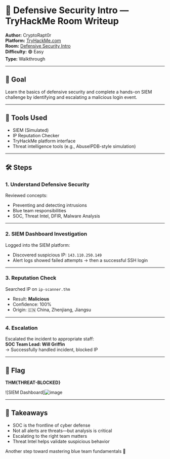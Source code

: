 # 🦖 Defensive Security Intro — TryHackMe Room Writeup  
**Author:** CryptoRapt0r  
**Platform:** [TryHackMe.com](https://tryhackme.com)  
**Room:** [Defensive Security Intro](https://tryhackme.com/room/defensivesecurityintro)  
**Difficulty:** 🟢 Easy  
**Type:** Walkthrough  

---

## 🎯 Goal  
Learn the basics of defensive security and complete a hands-on SIEM challenge by identifying and escalating a malicious login event.

---

## 🧰 Tools Used  
- SIEM (Simulated)  
- IP Reputation Checker  
- TryHackMe platform interface  
- Threat intelligence tools (e.g., AbuseIPDB-style simulation)

---

## 🛠️ Steps  

### 1. Understand Defensive Security  
Reviewed concepts:  
- Preventing and detecting intrusions  
- Blue team responsibilities  
- SOC, Threat Intel, DFIR, Malware Analysis  

---

### 2. SIEM Dashboard Investigation  
Logged into the SIEM platform:  
- Discovered suspicious IP: `143.110.250.149`  
- Alert logs showed failed attempts → then a successful SSH login  

---

### 3. Reputation Check  
Searched IP on `ip-scanner.thm`  
- Result: **Malicious**  
- Confidence: 100%  
- Origin: 🇨🇳 China, Zhenjiang, Jiangsu  

---

### 4. Escalation  
Escalated the incident to appropriate staff:  
**SOC Team Lead: Will Griffin**  
→ Successfully handled incident, blocked IP

---

## 🏁 Flag  
**THM{THREAT-BLOCKED}**

![SIEM Dashboard]![image](https://github.com/user-attachments/assets/d319ef23-a1a5-4c57-b8d8-b39eefbd9667)


---

## 🧠 Takeaways  
- SOC is the frontline of cyber defense  
- Not all alerts are threats—but analysis is critical  
- Escalating to the right team matters  
- Threat Intel helps validate suspicious behavior  

Another step toward mastering blue team fundamentals 🔹
